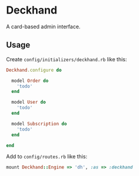 # Deckhand

A card-based admin interface.


## Usage

Create `config/initializers/deckhand.rb` like this:

```ruby
Deckhand.configure do

  model Order do
    'todo'
  end

  model User do
    'todo'
  end

  model Subscription do
    'todo'
  end

end
```

Add to `config/routes.rb` like this:

```ruby
mount Deckhand::Engine => 'dh', :as => :deckhand
```
